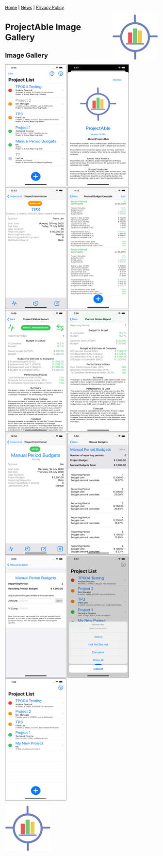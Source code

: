[Home](index) <a name="Index"></a> | [News](News) <a name="News"></a> | [Privacy Policy](PrivacyPolicy) <a name="Privacy Policy"></a> 

<img style="float: right;" src="img/1024.png" height="150px" width="150px">

# ProjectAble Image Gallery

## Image Gallery  <a name="moreImages"></a>
<img style="border:1px solid gray;" src="img/1. Project List.png" height="400px" width="200px">   <img style="border:1px solid gray;" src="img/2. About ProjectAble.png" height="400px" width="200px">   <img style="border:1px solid gray;" src="img/4a. Project Info.png" height="400px" width="200px">   <img style="border:1px solid gray;" src="img/6. Progress History.png" height="400px" width="200px">   <img style="border:1px solid gray;" src="img/5a. Current Status Report 1.png" height="400px" width="200px">   <img style="border:1px solid gray;" src="img/5b. Current Status Report 2.png" height="400px" width="200px">   <img style="border:1px solid gray;" src="img/Project Info MPB Updated BAC.png" height="400px" width="200px">   <img style="border:1px solid gray;" src="img/9. Manual Budgets List.png" height="400px" width="200px">   <img style="border:1px solid gray;" src="img/10. Edit Manual Budget.png" height="400px" width="200px">   <img style="border:1px solid gray;" src="img/Project List Filter Menu on way to setting Complete.png" height="400px" width="200px">   <img style="border:1px solid gray;" src="img/Project List Active Filter.png" height="400px" width="200px">   

<img  style="float: center;" src="img/1024.png" height="150px" width="150px">
